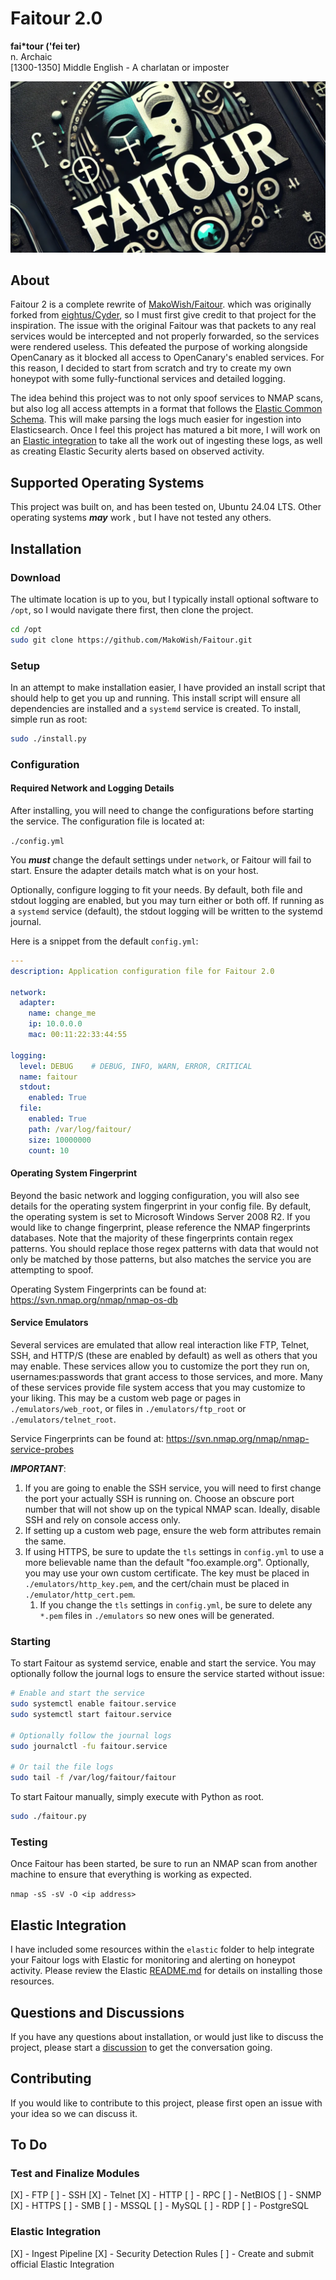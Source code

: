 # Faitour 2.0

**fai*tour ('fei ter)**  
n. Archaic  
[1300-1350] Middle English - A charlatan or imposter

![Faitour 2](logo_wide.png)

## About

Faitour 2 is a complete rewrite of [MakoWish/Faitour](https://github.com/MakoWish/Faitour). which was originally forked from [eightus/Cyder](https://github.com/eightus/Cyder), so I must first give credit to that project for the inspiration. The issue with the original Faitour was that packets to any real services would be intercepted and not properly forwarded, so the services were rendered useless. This defeated the purpose of working alongside OpenCanary as it blocked all access to OpenCanary's enabled services. For this reason, I decided to start from scratch and try to create my own honeypot with some fully-functional services and detailed logging. 

The idea behind this project was to not only spoof services to NMAP scans, but also log all access attempts in a format that follows the [Elastic Common Schema](https://www.elastic.co/guide/en/ecs/current/ecs-field-reference.html). This will make parsing the logs much easier for ingestion into Elasticsearch. Once I feel this project has matured a bit more, I will work on an [Elastic integration](https://www.elastic.co/integrations/data-integrations) to take all the work out of ingesting these logs, as well as creating Elastic Security alerts based on observed activity.

## Supported Operating Systems

This project was built on, and has been tested on, Ubuntu 24.04 LTS. Other operating systems **_may_** work , but I have not tested any others.

## Installation

### Download

The ultimate location is up to you, but I typically install optional software to `/opt`, so I would navigate there first, then clone the project.

```bash
cd /opt
sudo git clone https://github.com/MakoWish/Faitour.git
```

### Setup

In an attempt to make installation easier, I have provided an install script that should help to get you up and running. This install script will ensure all dependencies are installed and a `systemd` service is created. To install, simple run as root:

```bash
sudo ./install.py
```

### Configuration

#### Required Network and Logging Details

After installing, you will need to change the configurations before starting the service. The configuration file is located at:

`./config.yml`

You **_must_** change the default settings under `network`, or Faitour will fail to start. Ensure the adapter details match what is on your host.

Optionally, configure logging to fit your needs. By default, both file and stdout logging are enabled, but you may turn either or both off. If running as a `systemd` service (default), the stdout logging will be written to the systemd journal.

Here is a snippet from the default `config.yml`:

```yaml
---
description: Application configuration file for Faitour 2.0

network:
  adapter:
    name: change_me
    ip: 10.0.0.0
    mac: 00:11:22:33:44:55

logging:
  level: DEBUG    # DEBUG, INFO, WARN, ERROR, CRITICAL
  name: faitour
  stdout:
    enabled: True
  file:
    enabled: True
    path: /var/log/faitour/
    size: 10000000
    count: 10
```

#### Operating System Fingerprint

Beyond the basic network and logging configuration, you will also see details for the operating system fingerprint in your config file. By default, the operating system is set to Microsoft Windows Server 2008 R2. If you would like to change fingerprint, please reference the NMAP fingerprints databases. Note that the majority of these fingerprints contain regex patterns. You should replace those regex patterns with data that would not only be matched by those patterns, but also matches the service you are attempting to spoof.

Operating System Fingerprints can be found at: https://svn.nmap.org/nmap/nmap-os-db

#### Service Emulators

Several services are emulated that allow real interaction like FTP, Telnet, SSH, and HTTP/S (these are enabled by default) as well as others that you may enable. These services allow you to customize the port they run on, usernames:passwords that grant access to those services, and more. Many of these services provide file system access that you may customize to your liking. This may be a custom web page or pages in `./emulators/web_root`, or files in `./emulators/ftp_root` or `./emulators/telnet_root`.

Service Fingerprints can be found at: https://svn.nmap.org/nmap/nmap-service-probes

**_IMPORTANT_**: 

1. If you are going to enable the SSH service, you will need to first change the port your actually SSH is running on. Choose an obscure port number that will not show up on the typical NMAP scan. Ideally, disable SSH and rely on console access only.
2. If setting up a custom web page, ensure the web form attributes remain the same.
3. If using HTTPS, be sure to update the `tls` settings in `config.yml` to use a more believable name than the default "foo.example.org". Optionally, you may use your own custom certificate. The key must be placed in `./emulators/http_key.pem`, and the cert/chain must be placed in `./emulator/http_cert.pem`.
    1. If you change the `tls` settings in `config.yml`, be sure to delete any `*.pem` files in `./emulators` so new ones will be generated.

### Starting

To start Faitour as systemd service, enable and start the service. You may optionally follow the journal logs to ensure the service started without issue:

```bash
# Enable and start the service
sudo systemctl enable faitour.service
sudo systemctl start faitour.service

# Optionally follow the journal logs
sudo journalctl -fu faitour.service

# Or tail the file logs
sudo tail -f /var/log/faitour/faitour
```

To start Faitour manually, simply execute with Python as root.

```bash
sudo ./faitour.py
```

### Testing

Once Faitour has been started, be sure to run an NMAP scan from another machine to ensure that everything is working as expected. 

`nmap -sS -sV -O <ip address>`

## Elastic Integration

I have included some resources within the `elastic` folder to help integrate your Faitour logs with Elastic for monitoring and alerting on honeypot activity. Please review the Elastic [README.md](./elastic/README.md) for details on installing those resources.

## Questions and Discussions

If you have any questions about installation, or would just like to discuss the project, please start a [discussion](../../discussions) to get the conversation going.

## Contributing

If you would like to contribute to this project, please first open an issue with your idea so we can discuss it.

## To Do

### Test and Finalize Modules

[X] - FTP
[ ] - SSH
[X] - Telnet
[X] - HTTP
[ ] - RPC
[ ] - NetBIOS
[ ] - SNMP
[X] - HTTPS
[ ] - SMB
[ ] - MSSQL
[ ] - MySQL
[ ] - RDP
[ ] - PostgreSQL

### Elastic Integration

[X] - Ingest Pipeline
[X] - Security Detection Rules
[ ] - Create and submit official Elastic Integration
